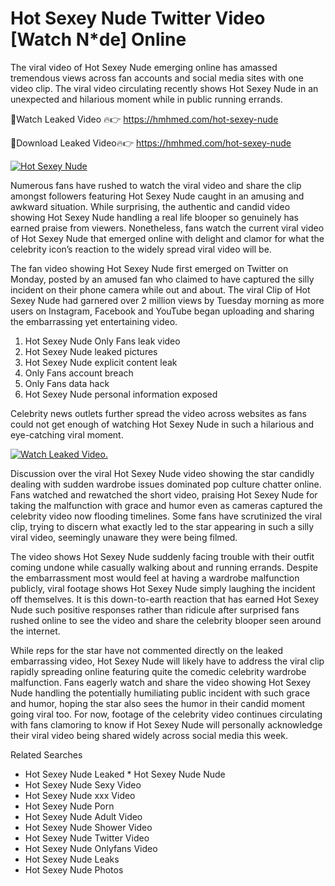 ﻿# Hot Sexey Nude Twitter Video [Watch N*de] Online

The viral video of ﻿Hot Sexey Nude emerging online has amassed tremendous views across fan accounts and social media sites with one video clip. The viral video circulating recently shows ﻿Hot Sexey Nude in an unexpected and hilarious moment while in public running errands. 

🔴Watch Leaked Video 🔥👉  https://hmhmed.com/hot-sexey-nude 

🔴Download Leaked Video🔥👉  https://hmhmed.com/hot-sexey-nude 

[![Hot Sexey Nude](https://i.imgur.com/dJHk4Zq.gif)](https://hmhmed.com/hot-sexey-nude)

Numerous fans have rushed to watch the viral video and share the clip amongst followers featuring ﻿Hot Sexey Nude caught in an amusing and awkward situation. While surprising, the authentic and candid video showing ﻿Hot Sexey Nude handling a real life blooper so genuinely has earned praise from viewers. Nonetheless, fans watch the current viral video of ﻿Hot Sexey Nude that emerged online with delight and clamor for what the celebrity icon’s reaction to the widely spread viral video will be.

The fan video showing ﻿Hot Sexey Nude first emerged on Twitter on Monday, posted by an amused fan who claimed to have captured the silly incident on their phone camera while out and about. The viral Clip of ﻿Hot Sexey Nude had garnered over 2 million views by Tuesday morning as more users on Instagram, Facebook and YouTube began uploading and sharing the embarrassing yet entertaining video. 

1. ﻿Hot Sexey Nude Only Fans leak video
2. ﻿Hot Sexey Nude leaked pictures
3. ﻿Hot Sexey Nude explicit content leak
4. Only Fans account breach
5. Only Fans data hack
6. ﻿Hot Sexey Nude personal information exposed

Celebrity news outlets further spread the video across websites as fans could not get enough of watching ﻿Hot Sexey Nude in such a hilarious and eye-catching viral moment. 

[![Watch Leaked Video.](https://miro.medium.com/v2/resize:fit:828/format:webp/1*cilzJN44JGOrTw9NJCrNHA.gif "Watch Leaked Video")](https://hmhmed.com/hot-sexey-nude)

Discussion over the viral ﻿Hot Sexey Nude video showing the star candidly dealing with sudden wardrobe issues dominated pop culture chatter online. Fans watched and rewatched the short video, praising ﻿Hot Sexey Nude for taking the malfunction with grace and humor even as cameras captured the celebrity video now flooding timelines. Some fans have scrutinized the viral clip, trying to discern what exactly led to the star appearing in such a silly viral video, seemingly unaware they were being filmed.

The video shows ﻿Hot Sexey Nude suddenly facing trouble with their outfit coming undone while casually walking about and running errands. Despite the embarrassment most would feel at having a wardrobe malfunction publicly, viral footage shows ﻿Hot Sexey Nude simply laughing the incident off themselves. It is this down-to-earth reaction that has earned ﻿Hot Sexey Nude such positive responses rather than ridicule after surprised fans rushed online to see the video and share the celebrity blooper seen around the internet.  

While reps for the star have not commented directly on the leaked embarrassing video, ﻿Hot Sexey Nude will likely have to address the viral clip rapidly spreading online featuring quite the comedic celebrity wardrobe malfunction. Fans eagerly watch and share the video showing ﻿Hot Sexey Nude handling the potentially humiliating public incident with such grace and humor, hoping the star also sees the humor in their candid moment going viral too. For now, footage of the celebrity video continues circulating with fans clamoring to know if ﻿Hot Sexey Nude will personally acknowledge their viral video being shared widely across social media this week.

Related Searches
* ﻿Hot Sexey Nude Leaked
﻿* Hot Sexey Nude Nude
* ﻿Hot Sexey Nude Sexy Video
* ﻿Hot Sexey Nude xxx Video
* ﻿Hot Sexey Nude Porn
* ﻿Hot Sexey Nude Adult Video
* ﻿Hot Sexey Nude Shower Video
* ﻿Hot Sexey Nude Twitter Video
* ﻿Hot Sexey Nude Onlyfans Video
* ﻿Hot Sexey Nude Leaks
* ﻿Hot Sexey Nude Photos